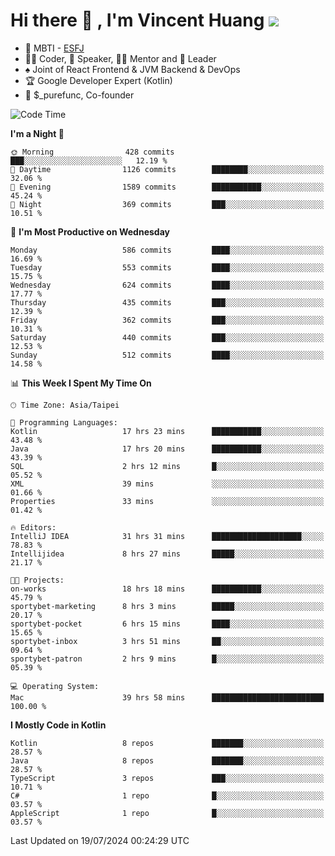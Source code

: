 # Hi there 👋 , I'm Vincent Huang ![](https://komarev.com/ghpvc/?username=Jian-Min-Huang)
- 👀 MBTI - [ESFJ](https://www.16personalities.com/esfj-personality)
- 👨‍💻 Coder, 🎤 Speaker, 👨‍🏫 Mentor and 🚀 Leader
- ♠️ Joint of React Frontend & JVM Backend & DevOps
- 🏆 Google Developer Expert (Kotlin)
- 💼 $_purefunc, Co-founder

<!--START_SECTION:waka-->
![Code Time](http://img.shields.io/badge/Code%20Time-4%2C095%20hrs%2020%20mins-blue)

**I'm a Night 🦉** 

```text
🌞 Morning                428 commits         ███░░░░░░░░░░░░░░░░░░░░░░   12.19 % 
🌆 Daytime                1126 commits        ████████░░░░░░░░░░░░░░░░░   32.06 % 
🌃 Evening                1589 commits        ███████████░░░░░░░░░░░░░░   45.24 % 
🌙 Night                  369 commits         ███░░░░░░░░░░░░░░░░░░░░░░   10.51 % 
```
📅 **I'm Most Productive on Wednesday** 

```text
Monday                   586 commits         ████░░░░░░░░░░░░░░░░░░░░░   16.69 % 
Tuesday                  553 commits         ████░░░░░░░░░░░░░░░░░░░░░   15.75 % 
Wednesday                624 commits         ████░░░░░░░░░░░░░░░░░░░░░   17.77 % 
Thursday                 435 commits         ███░░░░░░░░░░░░░░░░░░░░░░   12.39 % 
Friday                   362 commits         ███░░░░░░░░░░░░░░░░░░░░░░   10.31 % 
Saturday                 440 commits         ███░░░░░░░░░░░░░░░░░░░░░░   12.53 % 
Sunday                   512 commits         ████░░░░░░░░░░░░░░░░░░░░░   14.58 % 
```


📊 **This Week I Spent My Time On** 

```text
🕑︎ Time Zone: Asia/Taipei

💬 Programming Languages: 
Kotlin                   17 hrs 23 mins      ███████████░░░░░░░░░░░░░░   43.48 % 
Java                     17 hrs 20 mins      ███████████░░░░░░░░░░░░░░   43.39 % 
SQL                      2 hrs 12 mins       █░░░░░░░░░░░░░░░░░░░░░░░░   05.52 % 
XML                      39 mins             ░░░░░░░░░░░░░░░░░░░░░░░░░   01.66 % 
Properties               33 mins             ░░░░░░░░░░░░░░░░░░░░░░░░░   01.42 % 

🔥 Editors: 
IntelliJ IDEA            31 hrs 31 mins      ████████████████████░░░░░   78.83 % 
Intellijidea             8 hrs 27 mins       █████░░░░░░░░░░░░░░░░░░░░   21.17 % 

🐱‍💻 Projects: 
on-works                 18 hrs 18 mins      ███████████░░░░░░░░░░░░░░   45.79 % 
sportybet-marketing      8 hrs 3 mins        █████░░░░░░░░░░░░░░░░░░░░   20.17 % 
sportybet-pocket         6 hrs 15 mins       ████░░░░░░░░░░░░░░░░░░░░░   15.65 % 
sportybet-inbox          3 hrs 51 mins       ██░░░░░░░░░░░░░░░░░░░░░░░   09.64 % 
sportybet-patron         2 hrs 9 mins        █░░░░░░░░░░░░░░░░░░░░░░░░   05.39 % 

💻 Operating System: 
Mac                      39 hrs 58 mins      █████████████████████████   100.00 % 
```

**I Mostly Code in Kotlin** 

```text
Kotlin                   8 repos             ███████░░░░░░░░░░░░░░░░░░   28.57 % 
Java                     8 repos             ███████░░░░░░░░░░░░░░░░░░   28.57 % 
TypeScript               3 repos             ███░░░░░░░░░░░░░░░░░░░░░░   10.71 % 
C#                       1 repo              █░░░░░░░░░░░░░░░░░░░░░░░░   03.57 % 
AppleScript              1 repo              █░░░░░░░░░░░░░░░░░░░░░░░░   03.57 % 
```




 Last Updated on 19/07/2024 00:24:29 UTC
<!--END_SECTION:waka-->

